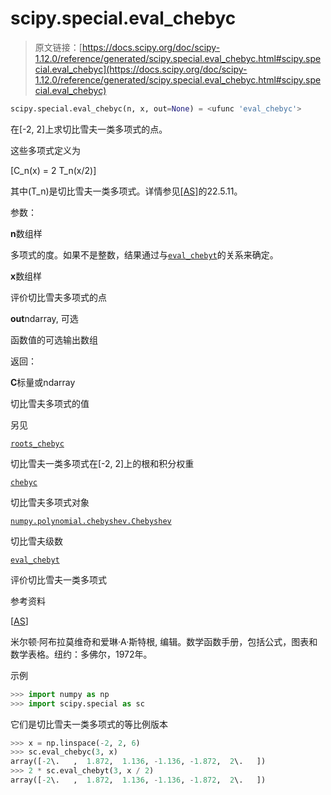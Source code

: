 # scipy.special.eval_chebyc

> 原文链接：[https://docs.scipy.org/doc/scipy-1.12.0/reference/generated/scipy.special.eval_chebyc.html#scipy.special.eval_chebyc](https://docs.scipy.org/doc/scipy-1.12.0/reference/generated/scipy.special.eval_chebyc.html#scipy.special.eval_chebyc)

```py
scipy.special.eval_chebyc(n, x, out=None) = <ufunc 'eval_chebyc'>
```

在[-2, 2]上求切比雪夫一类多项式的点。

这些多项式定义为

\[C_n(x) = 2 T_n(x/2)\]

其中\(T_n\)是切比雪夫一类多项式。详情参见[[AS]](#r2895de49c0fd-as)的22.5.11。

参数：

**n**数组样

多项式的度。如果不是整数，结果通过与[`eval_chebyt`](scipy.special.eval_chebyt.html#scipy.special.eval_chebyt "scipy.special.eval_chebyt")的关系来确定。

**x**数组样

评价切比雪夫多项式的点

**out**ndarray, 可选

函数值的可选输出数组

返回：

**C**标量或ndarray

切比雪夫多项式的值

另见

[`roots_chebyc`](scipy.special.roots_chebyc.html#scipy.special.roots_chebyc "scipy.special.roots_chebyc")

切比雪夫一类多项式在[-2, 2]上的根和积分权重

[`chebyc`](scipy.special.chebyc.html#scipy.special.chebyc "scipy.special.chebyc")

切比雪夫多项式对象

[`numpy.polynomial.chebyshev.Chebyshev`](https://numpy.org/devdocs/reference/generated/numpy.polynomial.chebyshev.Chebyshev.html#numpy.polynomial.chebyshev.Chebyshev "(在NumPy v2.0.dev0)")

切比雪夫级数

[`eval_chebyt`](scipy.special.eval_chebyt.html#scipy.special.eval_chebyt "scipy.special.eval_chebyt")

评价切比雪夫一类多项式

参考资料

[[AS](#id1)]

米尔顿·阿布拉莫维奇和爱琳·A·斯特根, 编辑。数学函数手册，包括公式，图表和数学表格。纽约：多佛尔，1972年。

示例

```py
>>> import numpy as np
>>> import scipy.special as sc 
```

它们是切比雪夫一类多项式的等比例版本

```py
>>> x = np.linspace(-2, 2, 6)
>>> sc.eval_chebyc(3, x)
array([-2\.   ,  1.872,  1.136, -1.136, -1.872,  2\.   ])
>>> 2 * sc.eval_chebyt(3, x / 2)
array([-2\.   ,  1.872,  1.136, -1.136, -1.872,  2\.   ]) 
```
